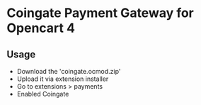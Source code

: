 # Coingate Payment Gateway for Opencart 4

## Usage

- Download the 'coingate.ocmod.zip'
- Upload it via extension installer
- Go to extensions > payments
- Enabled Coingate
